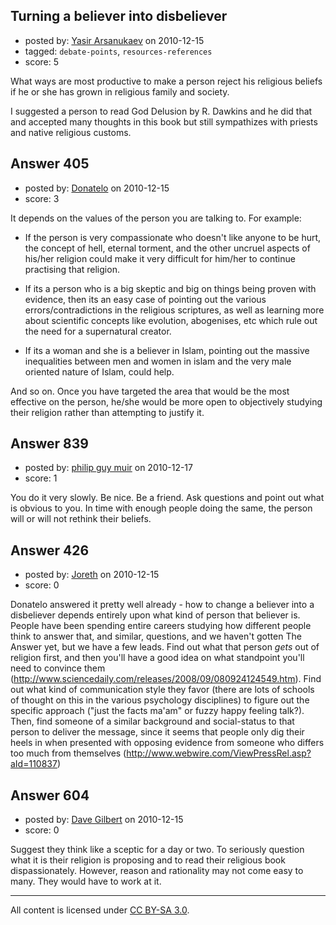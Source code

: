 ## Turning a believer into disbeliever

- posted by: [Yasir Arsanukaev](https://stackexchange.com/users/-1/197-yasir-arsanukaev) on 2010-12-15
- tagged: `debate-points`, `resources-references`
- score: 5

What ways are most productive to make a person reject his religious beliefs if he or she has grown in religious family and society.

I suggested a person to read God Delusion by R. Dawkins and he did that and accepted many thoughts in this book but still sympathizes with priests and native religious customs.


## Answer 405

- posted by: [Donatelo](https://stackexchange.com/users/-1/196-donatelo) on 2010-12-15
- score: 3

It depends on the values of the person you are talking to. For example:

- If the person is very compassionate who doesn't like anyone to be hurt, the concept of hell, eternal torment, and the other uncruel aspects of his/her religion could make it very difficult for him/her to continue practising that religion.

- If its a person who is a big skeptic and big on things being proven with evidence, then its an easy case of pointing out the various errors/contradictions in the religious scriptures, as well as learning more about scientific concepts like evolution, abogenises, etc which rule out the need for a supernatural creator.

- If its a woman and she is a believer in Islam, pointing out the massive inequalities between men and women in islam and the very male oriented nature of Islam, could help.

And so on. Once you have targeted the area that would be the most effective on the person, he/she would be more open to objectively studying their religion rather than attempting to justify it.


## Answer 839

- posted by: [philip guy muir](https://stackexchange.com/users/-1/182-philip-guy-muir) on 2010-12-17
- score: 1

You do it very slowly. Be nice. Be a friend. Ask questions and point out what is obvious to you. In time with enough people doing the same, the person will or will not rethink their beliefs. 


## Answer 426

- posted by: [Joreth](https://stackexchange.com/users/-1/114-joreth) on 2010-12-15
- score: 0

<p>Donatelo answered it pretty well already - how to change a believer into a disbeliever depends entirely upon what kind of person that believer is.  People have been spending entire careers studying how different people think to answer that, and similar, questions, and we haven't gotten The Answer yet, but we have a few leads.  Find out what that person <em>gets</em> out of religion first, and then you'll have a good idea on what standpoint you'll need to convince them (<a href="http://www.sciencedaily.com/releases/2008/09/080924124549.htm" rel="nofollow">http://www.sciencedaily.com/releases/2008/09/080924124549.htm</a>).  Find out what kind of communication style they favor (there are lots of schools of thought on this in the various psychology disciplines) to figure out the specific approach ("just the facts ma'am" or fuzzy happy feeling talk?).  Then, find someone of a similar background and social-status to that person to deliver the message, since it seems that people only dig their heels in when presented with opposing evidence from someone who differs too much from themselves (<a href="http://www.webwire.com/ViewPressRel.asp?aId=110837" rel="nofollow">http://www.webwire.com/ViewPressRel.asp?aId=110837</a>)</p>



## Answer 604

- posted by: [Dave Gilbert](https://stackexchange.com/users/-1/238-dave-gilbert) on 2010-12-15
- score: 0

Suggest they think like a sceptic for a day or two.  To seriously question what it is their religion is proposing and to read their religious book dispassionately. However, reason and rationality may not come easy to many.  They would have to work at it.



---

All content is licensed under [CC BY-SA 3.0](https://creativecommons.org/licenses/by-sa/3.0/).
